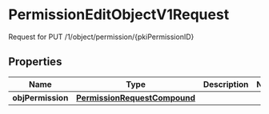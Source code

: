 

# PermissionEditObjectV1Request

Request for PUT /1/object/permission/{pkiPermissionID}

## Properties

| Name | Type | Description | Notes |
|------------ | ------------- | ------------- | -------------|
|**objPermission** | [**PermissionRequestCompound**](PermissionRequestCompound.md) |  |  |



